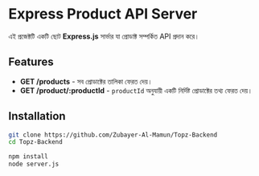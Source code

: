 # Express Product API Server

এই প্রজেক্টটি একটি ছোট **Express.js** সার্ভার যা প্রোডাক্ট সম্পর্কিত API প্রদান করে।  

## Features

- **GET /products** - সব প্রোডাক্টের তালিকা ফেরত দেয়।  
- **GET /product/:productId** - `productId` অনুযায়ী একটি নির্দিষ্ট প্রোডাক্টের তথ্য ফেরত দেয়।  

## Installation

   ```bash
   git clone https://github.com/Zubayer-Al-Mamun/Topz-Backend
   cd Topz-Backend

   npm install
   node server.js
